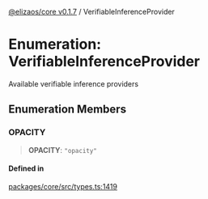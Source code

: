 [@elizaos/core v0.1.7](../index.md) / VerifiableInferenceProvider

# Enumeration: VerifiableInferenceProvider

Available verifiable inference providers

## Enumeration Members

### OPACITY

> **OPACITY**: `"opacity"`

#### Defined in

[packages/core/src/types.ts:1419](https://github.com/JoeyKhd/eliza/blob/main/packages/core/src/types.ts#L1419)
